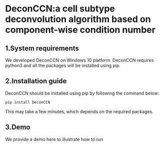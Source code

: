 # DeconCCN:a cell subtype deconvolution algorithm based on component-wise condition number

## 1.System requirements

We developed DeconCCN on Windows 10 platform. DeconCCN requires python3 and all the packages will be installed using pip.

## 2.Installation guide

DeconCCN should be installed using pip by following the command below:

`pip install DeconCCN`

This may take a few minutes, which depends on the required packages.

## 3.Demo

We provide a demo here to illustrate how to run 
